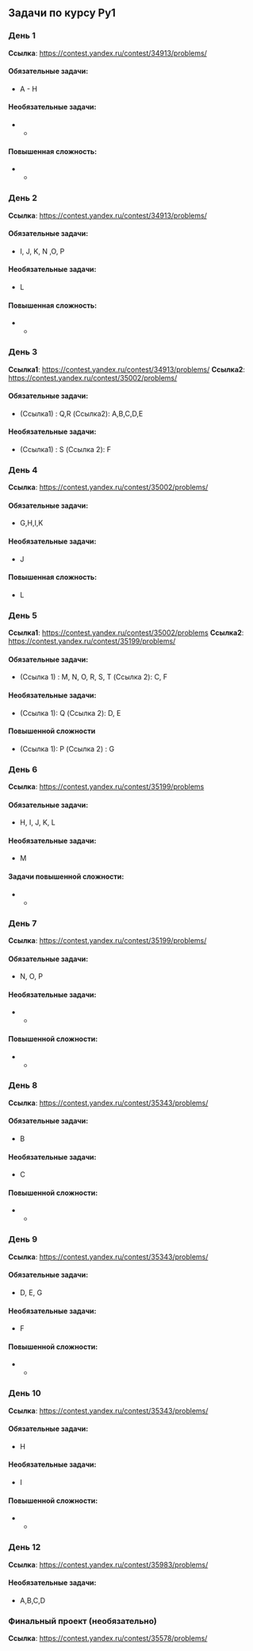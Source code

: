 ## Задачи по курсу Py1

### День 1
**Ссылка**: https://contest.yandex.ru/contest/34913/problems/

#### Обязательные задачи:
* A - H
#### Необязательные задачи:
* -
#### Повышенная сложность:
* -

### День 2
**Ссылка**: https://contest.yandex.ru/contest/34913/problems/

#### Обязательные задачи:
* I, J, K, N ,O, P
#### Необязательные задачи:
* L
#### Повышенная сложность:
* -

### День 3
**Ссылка1**: https://contest.yandex.ru/contest/34913/problems/
**Ссылка2**: https://contest.yandex.ru/contest/35002/problems/

#### Обязательные задачи:
* (Ссылка1) : Q,R (Ссылка2): A,B,C,D,E
#### Необязательные задачи:
* (Ссылка1) : S (Ссылка 2): F

### День 4
**Ссылка**: https://contest.yandex.ru/contest/35002/problems/

#### Обязательные задачи:
* G,H,I,K
#### Необязательные задачи:
* J
#### Повышенная сложность:
* L

### День 5
**Ссылка1**: https://contest.yandex.ru/contest/35002/problems
**Ссылка2**: https://contest.yandex.ru/contest/35199/problems/

#### Обязательные задачи:
* (Ссылка 1) : M, N, O, R, S, T (Ссылка 2): C, F
#### Необязательные задачи:
* (Ссылка 1): Q (Ссылка 2): D, E
#### Повышенной сложности
* (Ссылка 1): P (Ссылка 2) : G


### День 6
**Ссылка**: https://contest.yandex.ru/contest/35199/problems

#### Обязательные задачи:
* H, I, J, K, L
#### Необязательные задачи:
* M
#### Задачи повышенной сложности:
* -

### День 7
**Ссылка**: https://contest.yandex.ru/contest/35199/problems/
#### Обязательные задачи:
* N, O, P
#### Необязательные задачи:
* -
#### Повышенной сложности:
* -


### День 8
**Ссылка**: https://contest.yandex.ru/contest/35343/problems/
#### Обязательные задачи:
* B
#### Необязательные задачи:
* C
#### Повышенной сложности:
* -

### День 9
**Ссылка**: https://contest.yandex.ru/contest/35343/problems/
#### Обязательные задачи:
* D, E, G
#### Необязательные задачи:
* F
#### Повышенной сложности:
* -

### День 10
**Ссылка**: https://contest.yandex.ru/contest/35343/problems/
#### Обязательные задачи:
* H
#### Необязательные задачи:
* I
#### Повышенной сложности:
* -


### День 12
**Ссылка**: https://contest.yandex.ru/contest/35983/problems/

#### Необязательные задачи:
* A,B,C,D

### Финальный проект (необязательно)
**Ссылка**: https://contest.yandex.ru/contest/35578/problems/